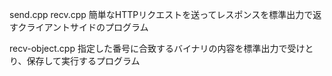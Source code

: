 send.cpp recv.cpp
簡単なHTTPリクエストを送ってレスポンスを標準出力で返すクライアントサイドのプログラム

recv-object.cpp
指定した番号に合致するバイナリの内容を標準出力で受けとり、保存して実行するプログラム